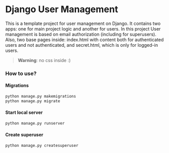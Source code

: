 # Django User Management

This is a template project for user management on Django. It contains two apps: one for main project logic and 
another for users. In this project User management is based on email authorization (including for superusers).
Also, two base pages inside: index.html with content both for authenticated users and not authenticated, and
secret.html, which is only for logged-in users.

> **Warning**: no css inside :)

### How to use?

#### Migrations
```bash 
python manage.py makemigrations
python manage.py migrate
```

#### Start local server
```bash 
python manage.py runserver
```

#### Create superuser
```bash 
python manage.py createsuperuser
```
